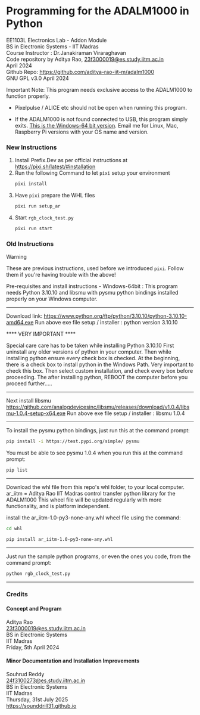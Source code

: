 # Programming for the ADALM1000 in Python
EE1103L Electronics Lab - Addon Module  
BS in Electronic Systems - IIT Madras  
Course Instructor : Dr.Janakiraman Viraraghavan  
Code repository by Aditya Rao, 23f3000019@es.study.iitm.ac.in  
April 2024  
Github Repo: https://github.com/aditya-rao-iit-m/adalm1000  
GNU GPL v3.0
April 2024

Important Note: 
This program needs exclusive access to the ADALM1000 to function properly.  
- Pixelpulse / ALICE etc should not be open when running this program.  
<!-- This program might not work properly with other versions of python. Its tested on Python ver 3.10.10 only, currently.-->
- If the ADALM1000 is not found connected to USB, this program simply exits.
[This is the Windows-64 bit version](1hzclock/clock.exe). Email me for Linux, Mac, Raspberry Pi versions with your OS name and version.

### New Instructions
1. Install Prefix.Dev as per official instructions at https://pixi.sh/latest/#installation
2. Run the following Command to let `pixi` setup your environment
    ```bash
    pixi install
    ```
3. Have `pixi` prepare the WHL files
    ```bash
    pixi run setup_ar
    ```
4. Start `rgb_clock_test.py`
    ```bash
    pixi run start
    ```

### Old Instructions

> [!WARNING]
> These are previous instructions, used before we introduced `pixi`. Follow them if you're having trouble with the above!

Pre-requisites and install instructions - Windows-64bit :
This program needs Python 3.10.10 and libsmu with pysmu python bindings installed properly on your Windows computer.

************************

Download link: 
https://www.python.org/ftp/python/3.10.10/python-3.10.10-amd64.exe
Run above exe file setup / installer : python version 3.10.10

**** VERY IMPORTANT ****

Special care care has to be taken while installing Python 3.10.10
First uninstall any older versions of python in your computer.
Then while installing python ensure every check box is checked.
At the beginning, there is a check box to install python in the Windows Path. Very important to check this box.
Then select custom installation, and check every box before proceeding.
The after installing python, REBOOT the computer before you proceed further.....

************************

Next install libsmu
https://github.com/analogdevicesinc/libsmu/releases/download/v1.0.4/libsmu-1.0.4-setup-x64.exe
Run above exe file setup / installer : libsmu 1.0.4

************************

To install the pysmu python bindings, just run this at the command prompt:
```bash
pip install -i https://test.pypi.org/simple/ pysmu
```
You must be able to see pysmu 1.0.4 when you run this at the command prompt:

```bash
pip list
```
************************

Download the whl file from this repo's whl folder, to your local computer.
ar_iitm = Aditya Rao IIT Madras control transfer python library for the ADALM1000
This wheel file will be updated regularly with more functionality, and is platform independent.

install the ar_iitm-1.0-py3-none-any.whl wheel file using the command:
```bash
cd whl
```
```bash
pip install ar_iitm-1.0-py3-none-any.whl
```
************************

Just run the sample python programs, or even the ones you code, from the command prompt:

```bash
python rgb_clock_test.py
```

************************
### Credits

#### Concept and Program
Aditya Rao  
23f3000019@es.study.iitm.ac.in  
BS in Electronic Systems  
IIT Madras  
Friday, 5th April 2024  

#### Minor Documentation and Installation Improvements
Souhrud Reddy  
24f3100273@es.study.iitm.ac.in  
BS in Electronic Systems  
IIT Madras  
Thursday, 31st July 2025  
https://sounddrill31.github.io
